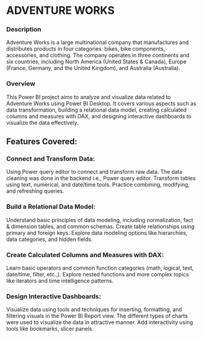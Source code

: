 # ADVENTURE WORKS

###  Description

Adventure Works is a large multinational company that manufactures and distributes products in four categories: bikes, bike components, accessories, and clothing. The company operates in three continents and six countries, including North America (United States & Canada), Europe (France, Germany, and the United Kingdom), and Australia (Australia).

### Overview
This Power BI project aims to analyze and visualize data related to Adventure Works using Power BI Desktop. It covers various aspects such as data transformation, building a relational data model, creating calculated columns and measures with DAX, and designing interactive dashboards to visualize the data effectively.

## Features Covered:

### Connect and Transform Data:

Using  Power query editor to connect and transform raw data. The data cleaning was done in the backend i.e., Power query editor.
Transform tables using text, numerical, and date/time tools.
Practice combining, modifying, and refreshing queries.

### Build a Relational Data Model:

Understand basic principles of data modeling, including normalization, fact & dimension tables, and common schemas.
Create table relationships using primary and foreign keys.
Explore data modeling options like hierarchies, data categories, and hidden fields.


### Create Calculated Columns and Measures with DAX:

Learn basic operators and common function categories (math, logical, text, date/time, filter, etc.,).
Explore nested functions and more complex topics like iterators and time intelligence patterns.


### Design Interactive Dashboards:

Visualize data using tools and techniques for inserting, formatting, and filtering visuals in the Power BI Report view. The different types of charts were used to visualize the data in attractive manner. Add interactivity using tools like bookmarks, slicer panels.
